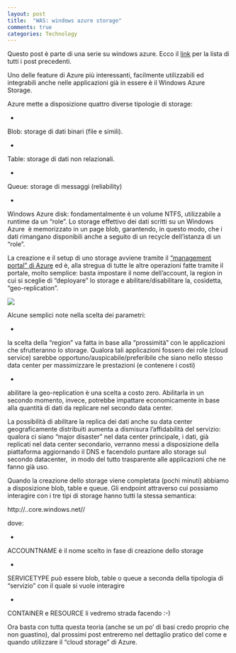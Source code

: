 ```yaml
---
layout: post
title:  "WAS: windows azure storage"
comments: true
categories: Technology
---
```



Questo post è parte di una serie su windows azure. Ecco il [link](http://blog.codiceplastico.com/melkio/index.php/2012/10/15/azure-intro/) per la lista di tutti i post precedenti.

Uno delle feature di Azure più interessanti, facilmente utilizzabili ed integrabili anche nelle applicazioni già in essere è il Windows Azure Storage.

Azure mette a disposizione quattro diverse tipologie di storage:

- 
Blob: storage di dati binari (file e simili).

- 
Table: storage di dati non relazionali.

- 
Queue: storage di messaggi (reliability)

- 
Windows Azure disk: fondamentalmente è un volume NTFS, utilizzabile a runtime da un &#8220;role&#8221;. Lo storage effettivo dei dati scritti su un Windows Azure  è memorizzato in un page blob, garantendo, in questo modo, che i dati rimangano disponibili anche a seguito di un recycle dell&#8217;istanza di un &#8220;role&#8221;.



La creazione e il setup di uno storage avviene tramite il [&#8220;management portal&#8221; di Azure](https://manage.windowsazure.com) ed è, alla stregua di tutte le altre operazioni fatte tramite il portale, molto semplice: basta impostare il nome dell&#8217;account, la region in cui si sceglie di &#8220;deployare&#8221; lo storage e abilitare/disabilitare la, cosìdetta, &#8220;geo-replication&#8221;.

![](http://melkio.codiceplastico.com/images/uploads/2012/10/CreateNewStorageAccount-300x147.png)

Alcune semplici note nella scelta dei parametri:

- 
la scelta della &#8220;region&#8221; va fatta in base alla &#8220;prossimità&#8221; con le applicazioni che sfrutteranno lo storage. Qualora tali applicazioni fossero dei role (cloud service) sarebbe opportuno/auspicabile/preferibile che siano nello stesso data center per massimizzare le prestazioni (e contenere i costi)

- 
abilitare la geo-replication è una scelta a costo zero. Abilitarla in un secondo momento, invece, potrebbe impattare economicamente in base alla quantità di dati da replicare nel secondo data center.



La possibilità di abilitare la replica dei dati anche su data center geograficamente distribuiti aumenta a dismisura l&#8217;affidabilità del servizio: qualora ci siano &#8220;major disaster&#8221; nel data center principale, i dati, già replicati nel data center secondario, verranno messi a disposizione della piattaforma aggiornando il DNS e facendolo puntare allo storage sul secondo datacenter,  in modo del tutto trasparente alle applicazioni che ne fanno già uso.

Quando la creazione dello storage viene completata (pochi minuti) abbiamo a disposizione blob, table e queue. Gli endpoint attraverso cui possiamo interagire con i tre tipi di storage hanno tutti la stessa semantica:


http://..core.windows.net//


dove:

- 
ACCOUNTNAME è il nome scelto in fase di creazione dello storage

- 
SERVICETYPE può essere blob, table o queue a seconda della tipologia di &#8220;servizio&#8221; con il quale si vuole interagire

- 
CONTAINER e RESOURCE li vedremo strada facendo :-)



Ora basta con tutta questa teoria (anche se un po&#8217; di basi credo proprio che non guastino), dal prossimi post entreremo nel dettaglio pratico del come e quando utilizzare il &#8220;cloud storage&#8221; di Azure.

